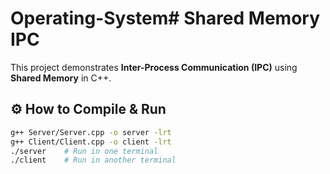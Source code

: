 # Operating-System# Shared Memory IPC

This project demonstrates **Inter-Process Communication (IPC)** using **Shared Memory** in C++.

## ⚙️ How to Compile & Run

```bash
g++ Server/Server.cpp -o server -lrt
g++ Client/Client.cpp -o client -lrt
./server    # Run in one terminal
./client    # Run in another terminal
